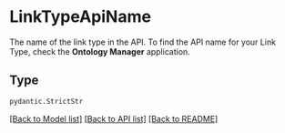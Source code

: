# LinkTypeApiName

The name of the link type in the API. To find the API name for your Link Type, check the **Ontology Manager**
application.


## Type
```python
pydantic.StrictStr
```


[[Back to Model list]](../../../../README.md#models-v2-link) [[Back to API list]](../../../../README.md#apis-v2-link) [[Back to README]](../../../../README.md)
